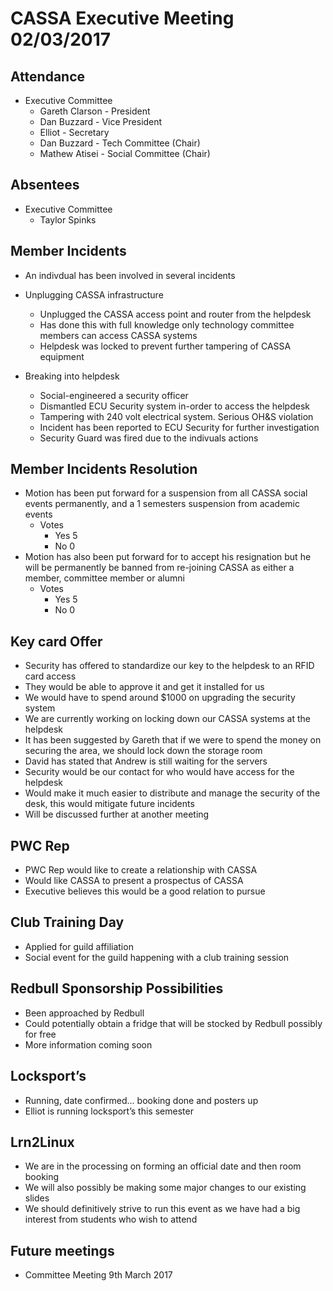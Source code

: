 CASSA Executive Meeting 02/03/2017
====================================
Attendance
----------
* Executive Committee
    * Gareth Clarson - President
    * Dan Buzzard - Vice President
    * Elliot - Secretary
	* Dan Buzzard - Tech Committee (Chair)
	* Mathew Atisei - Social Committee (Chair)

Absentees
---------
* Executive Committee
	* Taylor Spinks

	
Member Incidents
-------------------
* An indivdual has been involved in several incidents
* Unplugging CASSA infrastructure
    * Unplugged the CASSA access point and router from the helpdesk
    * Has done this with full knowledge only technology committee members can access CASSA systems
    * Helpdesk was locked to prevent further tampering of CASSA equipment

* Breaking into helpdesk
   * Social-engineered a security officer
   * Dismantled ECU Security system in-order to access the helpdesk
   * Tampering with 240 volt electrical system. Serious OH&S violation
   * Incident has been reported to ECU Security for further investigation
   * Security Guard was fired due to the indivuals actions

   
Member Incidents Resolution
---------------
* Motion has been put forward for a suspension from all CASSA social events permanently, and a 1 semesters suspension from academic events
	* Votes
		* Yes 5
		* No 0
* Motion has also been put forward for to accept his resignation but he will be permanently be banned from re-joining CASSA as either a member, committee member or alumni
	* Votes
		* Yes 5
		* No 0

		
Key card Offer
------------------
* Security has offered to standardize our key to the helpdesk to an RFID card access
* They would be able to approve it and get it installed for us
* We would have to spend around $1000 on upgrading the security system
* We are currently working on locking down our CASSA systems at the helpdesk
* It has been suggested by Gareth that if we were to spend the money on securing the area, we should lock down the storage room
* David has stated that Andrew is still waiting for the servers
* Security would be our contact for who would have access for the helpdesk
* Would make it much easier to distribute and manage the security of the desk, this would mitigate future incidents
* Will be discussed further at another meeting


PWC Rep
--------
* PWC Rep would like to create a relationship with CASSA
* Would like CASSA to present a prospectus of CASSA
* Executive believes this would be a good relation to pursue 


Club Training Day
------------------
* Applied for guild affiliation
* Social event for the guild happening with a club training session


Redbull Sponsorship Possibilities
------------------------------
* Been approached by Redbull
* Could potentially obtain a fridge that will be stocked by Redbull possibly for free
* More information coming soon

Locksport’s
-----------
* Running, date confirmed... booking done and posters up
* Elliot is running locksport’s this semester


Lrn2Linux
------------
* We are in the processing on forming an official date and then room booking
* We will also possibly be making some major changes to our existing slides
* We should definitively strive to run this event as we have had a big interest from students who wish to attend


Future meetings
--------------
* Committee Meeting 9th March 2017